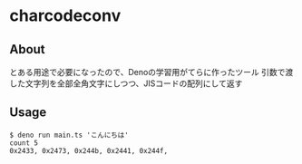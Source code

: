 # charcodeconv

## About
とある用途で必要になったので、Denoの学習用がてらに作ったツール
引数で渡した文字列を全部全角文字にしつつ、JISコードの配列にして返す

## Usage
```shell
$ deno run main.ts 'こんにちは'
count 5
0x2433, 0x2473, 0x244b, 0x2441, 0x244f,
```
